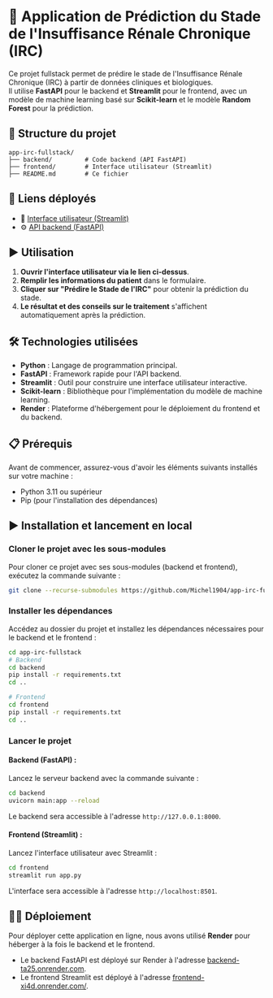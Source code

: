 
# 🔬 Application de Prédiction du Stade de l'Insuffisance Rénale Chronique (IRC)

Ce projet fullstack permet de prédire le stade de l'Insuffisance Rénale Chronique (IRC) à partir de données cliniques et biologiques.  
Il utilise **FastAPI** pour le backend et **Streamlit** pour le frontend, avec un modèle de machine learning basé sur **Scikit-learn** et le modèle **Random Forest** pour la prédiction.

## 📂 Structure du projet

```
app-irc-fullstack/
├── backend/         # Code backend (API FastAPI)
├── frontend/        # Interface utilisateur (Streamlit)
├── README.md        # Ce fichier

```

## 🚀 Liens déployés

- 🔗 [Interface utilisateur (Streamlit)](https://frontend-xi4d.onrender.com/)
- ⚙️ [API backend (FastAPI)](https://backend-ta25.onrender.com)

## ▶️ Utilisation

1. **Ouvrir l'interface utilisateur via le lien ci-dessus**.
2. **Remplir les informations du patient** dans le formulaire.
3. **Cliquer sur "Prédire le Stade de l'IRC"** pour obtenir la prédiction du stade.
4. **Le résultat et des conseils sur le traitement** s'affichent automatiquement après la prédiction.

## 🛠️ Technologies utilisées

- **Python** : Langage de programmation principal.
- **FastAPI** : Framework rapide pour l'API backend.
- **Streamlit** : Outil pour construire une interface utilisateur interactive.
- **Scikit-learn** : Bibliothèque pour l'implémentation du modèle de machine learning.
- **Render** : Plateforme d'hébergement pour le déploiement du frontend et du backend.

## 📋 Prérequis

Avant de commencer, assurez-vous d'avoir les éléments suivants installés sur votre machine :

- Python 3.11 ou supérieur
- Pip (pour l'installation des dépendances)

## ▶️ Installation et lancement en local

### Cloner le projet avec les sous-modules

Pour cloner ce projet avec ses sous-modules (backend et frontend), exécutez la commande suivante :

```bash
git clone --recurse-submodules https://github.com/Michel1904/app-irc-fullstack.git
```

### Installer les dépendances

Accédez au dossier du projet et installez les dépendances nécessaires pour le backend et le frontend :

```bash
cd app-irc-fullstack
# Backend
cd backend
pip install -r requirements.txt
cd ..

# Frontend
cd frontend
pip install -r requirements.txt
cd ..
```

### Lancer le projet

#### Backend (FastAPI) :

Lancez le serveur backend avec la commande suivante :

```bash
cd backend
uvicorn main:app --reload
```

Le backend sera accessible à l'adresse `http://127.0.0.1:8000`.

#### Frontend (Streamlit) :

Lancez l'interface utilisateur avec Streamlit :

```bash
cd frontend
streamlit run app.py
```

L'interface sera accessible à l'adresse `http://localhost:8501`.

## 🧑‍💻 Déploiement

Pour déployer cette application en ligne, nous avons utilisé **Render** pour héberger à la fois le backend et le frontend.

- Le backend FastAPI est déployé sur Render à l'adresse [backend-ta25.onrender.com](https://backend-ta25.onrender.com).
- Le frontend Streamlit est déployé à l'adresse [frontend-xi4d.onrender.com/](https://frontend-xi4d.onrender.com/).
